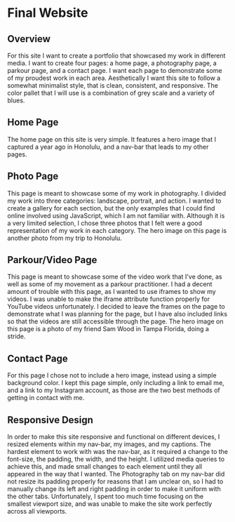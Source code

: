 # Final Website
## Overview
For this site I want to create a portfolio that showcased my work in different media.  I want to create four pages: a home page, a photography page, a parkour page, and a contact page.  I want each page to demonstrate some of my proudest work in each area.  Aesthetically I want this site to follow a somewhat minimalist style, that is clean, consistent, and responsive. The color pallet that I will use is a combination of grey scale and a variety of blues.

## Home Page
The home page on this site is very simple. It features a hero image that I captured a year ago in Honolulu, and a nav-bar that leads to my other pages.

## Photo Page
This page is meant to showcase some of my work in photography. I divided my work into three categories: landscape, portrait, and action. I wanted to create a gallery for each section, but the only examples that I could find online involved using JavaScript, which I am not familiar with. Although it is a very limited selection, I chose three photos that I felt were a good representation of my work in each category. The hero image on this page is another photo from my trip to Honolulu.

## Parkour/Video Page
This page is meant to showcase some of the video work that I've done, as well as some of my movement as a parkour practitioner. I had a decent amount of trouble with this page, as I wanted to use iframes to show my videos. I was unable to make the iframe attribute function properly for YouTube videos unfortunately. I decided to leave the frames on the page to demonstrate what I was planning for the page, but I have also included links so that the videos are still accessible through the page. The hero image on this page is a photo of my friend Sam Wood in Tampa Florida, doing a stride.

## Contact Page
For this page I chose not to include a hero image, instead using a simple background color. I kept this page simple, only including a link to email me, and a link to my Instagram account, as those are the two best methods of getting in contact with me.

## Responsive Design
In order to make this site responsive and functional on different devices, I resized elements within my nav-bar, my images, and my captions. The hardest element to work with was the nav-bar, as it required a change to the font-size, the padding, the width, and the height. I utilized media queries to achieve this, and made small changes to each element until they all appeared in the way that I wanted. The Photography tab on my nav-bar did not resize its padding properly for reasons that I am unclear on, so I had to manually change its left and right padding in order to make it uniform with the other tabs. Unfortunately, I spent too much time focusing on the smallest viewport size, and was unable to make the site work perfectly across all viewports.
